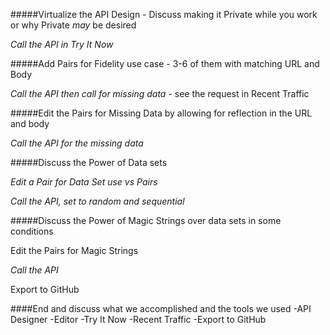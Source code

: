 #####Virtualize the API Design - Discuss making it Private while you work or why Private *may* be desired

*Call the API in Try It Now*

#####Add Pairs for Fidelity use case - 3-6 of them with matching URL and Body

*Call the API then call for missing data* - see the request in Recent Traffic

#####Edit the Pairs for Missing Data by allowing for reflection in the URL and body

*Call the API for the missing data*

#####Discuss the Power of Data sets

*Edit a Pair for Data Set use vs Pairs*

*Call the API, set to random and sequential*

#####Discuss the Power of Magic Strings over data sets in some conditions

Edit the Pairs for Magic Strings

*Call the API*

Export to GitHub

####End and discuss what we accomplished and the tools we used
  -API Designer
  -Editor
  -Try It Now
  -Recent Traffic
  -Export to GitHub
  
